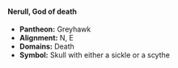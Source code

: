 #### Nerull, God of death
- **Pantheon:** Greyhawk
- **Alignment:** N, E
- **Domains:** Death
- **Symbol:** Skull with either a sickle or a scythe